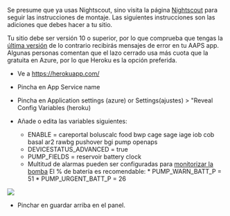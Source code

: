 Se presume que ya usas Nightscout, sino visita la página [Nightscout](http://www.nightscout.info/wiki/welcome/set-up-nightscout-using-heroku) para seguir las instrucciones de montaje. Las siguientes instrucciones son las adiciones que debes hacer a tu sitio. 

Tu sitio debe ser versión 10 o superior, por lo que comprueba que tengas la [última versión](http://www.nightscout.info/wiki/welcome/how-to-update-to-latest-cgm-remote-monitor-aka-cookie) de lo contrario recibirás mensajes de error en tu AAPS app. Algunas personas comentan que el lazo cerrado usa más cuota que la gratuita en Azure, por lo que Heroku es la opción preferida.

* Ve a https://herokuapp.com/

*	Pincha en App Service name

*	Pincha en Application settings (azure) or Settings(ajustes) > "Reveal Config Variables (heroku)

*	Añade o edita las variables siguientes:

     * ENABLE = careportal boluscalc food bwp cage sage iage iob cob basal ar2 rawbg pushover bgi pump openaps
     * DEVICESTATUS_ADVANCED = true
     * PUMP_FIELDS = reservoir battery clock
     * Multitud de alarmas pueden ser configuradas para [monitorizar la bomba](https://github.com/nightscout/cgm-remote-monitor#pump-pump-monitoring) El % de batería es recomendable:
             *	PUMP_WARN_BATT_P = 51
             *	PUMP_URGENT_BATT_P = 26

![](https://github.com/MilosKozak/AndroidAPS/wiki/images/nightscout1.png)

* Pinchar en guardar arriba en el panel.
